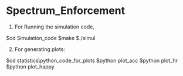 # Spectrum_Enforcement

1) For Running the simulation code, 

$cd Simulation_code
$make
$./simul

2) For generating plots:

$cd statistics\python_code_for_plots
$python plot_acc
$python plot_hr
$python plot_happy
